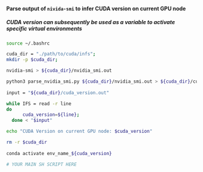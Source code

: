 #### Parse output of `nivida-smi` to infer CUDA version on current GPU node
##### CUDA version can subsequently be used as a variable to activate specific virtual environments


```bash
source ~/.bashrc

cuda_dir = "./path/to/cuda/infs";
mkdir -p $cuda_dir;

nvidia-smi > ${cuda_dir}/nvidia_smi.out

python3 parse_nvidia_smi.py ${cuda_dir}/nvidia_smi.out > ${cuda_dir}/cuda_version.out
 
input = "${cuda_dir}/cuda_version.out"

while IFS = read -r line
do
      cuda_version=${line};
  done < "$input"

echo "CUDA Version on current GPU node: $cuda_version"

rm -r $cuda_dir
 
conda activate env_name_${cuda_version}

# YOUR MAIN SH SCRIPT HERE
```
